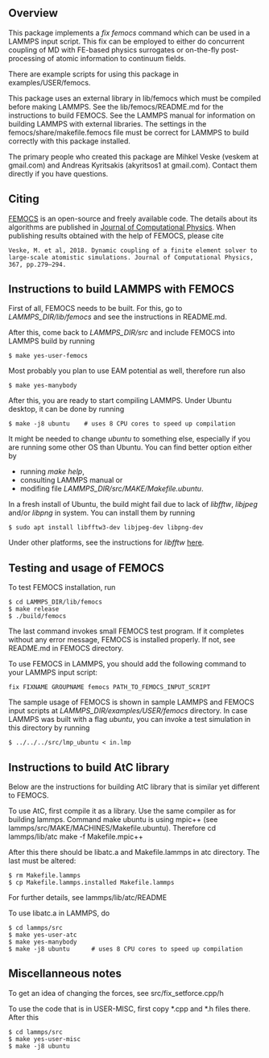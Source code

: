 ## Overview
This package implements a *fix femocs* command which can be used in a
LAMMPS input script.  This fix can be employed to either do concurrent
coupling of MD with FE-based physics surrogates or on-the-fly
post-processing of atomic information to continuum fields.

There are example scripts for using this package in examples/USER/femocs.

This package uses an external library in lib/femocs which must be
compiled before making LAMMPS. See the lib/femocs/README.md for the 
instructions to build FEMOCS. See the LAMMPS manual for information 
on building LAMMPS with external libraries. The settings in the 
femocs/share/makefile.femocs file must be correct for LAMMPS to build 
correctly with this package installed.

The primary people who created this package are Mihkel Veske
(veskem at gmail.com) and Andreas Kyritsakis (akyritsos1 at gmail.com).
Contact them directly if you have questions.

## Citing
[FEMOCS](https://github.com/veskem/femocs/) is an open-source and freely available code. The details about its algorithms are published in
[Journal of Computational Physics](https://doi.org/10.1016/j.jcp.2018.04.031). When publishing results
obtained with the help of FEMOCS, please cite

    Veske, M. et al, 2018. Dynamic coupling of a finite element solver to large-scale atomistic simulations. Journal of Computational Physics, 367, pp.279–294.

## Instructions to build LAMMPS with FEMOCS
First of all, FEMOCS needs to be built. For this, go to *LAMMPS_DIR/lib/femocs*
and see the instructions in README.md.

After this, come back to *LAMMPS_DIR/src* and include FEMOCS into LAMMPS build by running

    $ make yes-user-femocs
    
Most probably you plan to use EAM potential as well, therefore run also

    $ make yes-manybody
    
After this, you are ready to start compiling LAMMPS. Under Ubuntu desktop, it can be done by running

    $ make -j8 ubuntu    # uses 8 CPU cores to speed up compilation

It might be needed to change *ubuntu* to something else, especially if you are running some other OS than Ubuntu.
You can find better option either by

* running *make help*,
* consulting LAMMPS manual or
* modifing file *LAMMPS_DIR/src/MAKE/Makefile.ubuntu*.

In a fresh install of Ubuntu, the build might fail due to lack of *libfftw*, *libjpeg* and/or *libpng* in system.
You can install them by running

    $ sudo apt install libfftw3-dev libjpeg-dev libpng-dev

Under other platforms, see the instructions for *libfftw* [here](http://micro.stanford.edu/wiki/Install_FFTW3).

## Testing and usage of FEMOCS
To test FEMOCS installation, run
   
    $ cd LAMMPS_DIR/lib/femocs
    $ make release
    $ ./build/femocs
   
The last command invokes small FEMOCS test program. If it completes without any
error message, FEMOCS is installed properly. If not, see README.md in FEMOCS directory.

To use FEMOCS in LAMMPS, you should add the following command to your LAMMPS input script:

    fix FIXNAME GROUPNAME femocs PATH_TO_FEMOCS_INPUT_SCRIPT
   
The sample usage of FEMOCS is shown in sample LAMMPS and FEMOCS input scripts at *LAMMPS_DIR/examples/USER/femocs* directory.
In case LAMMPS was built with a flag *ubuntu*, you can invoke a test simulation in this directory by running

    $ ../../../src/lmp_ubuntu < in.lmp
   
## Instructions to build AtC library
Below are the instructions for building AtC library that is similar yet
different to FEMOCS.  
  
To use AtC, first compile it as a library. Use the same compiler as for building lammps.
Command make ubuntu is using mpic++ (see lammps/src/MAKE/MACHINES/Makefile.ubuntu). Therefore
  cd lammps/lib/atc
  make -f Makefile.mpic++
  
After this there should be libatc.a and Makefile.lammps in atc directory. The last must be altered:
  
    $ rm Makefile.lammps
    $ cp Makefile.lammps.installed Makefile.lammps

For further details, see lammps/lib/atc/README

To use libatc.a in LAMMPS, do

    $ cd lammps/src
    $ make yes-user-atc
    $ make yes-manybody
    $ make -j8 ubuntu      # uses 8 CPU cores to speed up compilation
  
## Miscellanneous notes
To get an idea of changing the forces, see src/fix_setforce.cpp/h

To use the code that is in USER-MISC, first copy *.cpp and *.h files there. After this
 
    $ cd lammps/src
    $ make yes-user-misc
    $ make -j8 ubuntu

